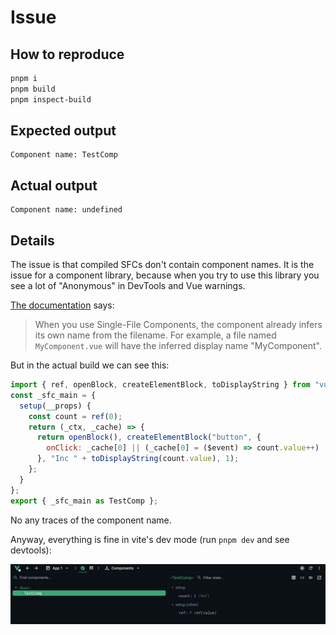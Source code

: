 # Issue

## How to reproduce

```bash
pnpm i
pnpm build
pnpm inspect-build
```

## Expected output

```
Component name: TestComp
```

## Actual output

```
Component name: undefined
```

## Details

The issue is that compiled SFCs don't contain component names. It is the issue for a component library, because when you try to use this library you see a lot of "Anonymous" in DevTools and Vue warnings.

[The documentation](https://vuejs.org/api/options-misc.html#name) says:

> When you use Single-File Components, the component already infers its own name from the filename. For example, a file named `MyComponent.vue` will have the inferred display name "MyComponent".

But in the actual build we can see this:

```js
import { ref, openBlock, createElementBlock, toDisplayString } from "vue";
const _sfc_main = {
  setup(__props) {
    const count = ref(0);
    return (_ctx, _cache) => {
      return openBlock(), createElementBlock("button", {
        onClick: _cache[0] || (_cache[0] = ($event) => count.value++)
      }, "Inc " + toDisplayString(count.value), 1);
    };
  }
};
export { _sfc_main as TestComp };
```

No any traces of the component name.

Anyway, everything is fine in vite's dev mode (run `pnpm dev` and see devtools):

![DevTools snapshot](./devtools.png)

